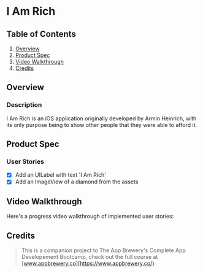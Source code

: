 # I Am Rich

## Table of Contents
1. [Overview](#Overview)
2. [Product Spec](#Product-Spec)
3. [Video Walkthrough](#Video-Walkthrough)
4. [Credits](#Credits)

## Overview
### Description

I Am Rich is an iOS application originally developed by Armin Heinrich, with its only purpose being to show other people that they were able to afford it.

## Product Spec

### User Stories

- [X] Add an UILabel with text 'I Am Rich'
- [X] Add an ImageView of a diamond from the assets

## Video Walkthrough

Here's a progress video walkthrough of implemented user stories:

## Credits

>This is a companion project to The App Brewery's Complete App Developement Bootcamp, check out the full course at [www.appbrewery.co](https://www.appbrewery.co/)
